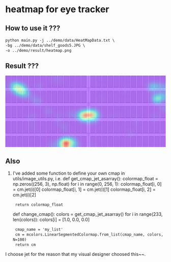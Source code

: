# heatmap for eye tracker

## How to use it ???
    python main.py -j ../demo/data/HeatMapData.txt \
    -bg ../demo/data/shelf_goods5.JPG \
    -o ../demo/result/heatmap.png

## Result ???
![image](./venv/demo/result/heatmap.png)


## Also
1. I've added some function to define your own cmap in utils/image_utils.py,
i.e. 
    def get_cmap_jet_asarray():
        colormap_float = np.zeros((256, 3), np.float)
        for i in range(0, 256, 1):
            colormap_float[i, 0] = cm.jet(i)[0]
            colormap_float[i, 1] = cm.jet(i)[1]
            colormap_float[i, 2] = cm.jet(i)[2]

        return colormap_float


    def change_cmap():
        colors = get_cmap_jet_asarray()
        for i in range(233, len(colors)):
            colors[i] = [1.0, 0.0, 0.0]

        cmap_name = 'my_list'
        cm = mcolors.LinearSegmentedColormap.from_list(cmap_name, colors, N=100)
        return cm

I choose jet for the reason that my visual designer choosed this~~.